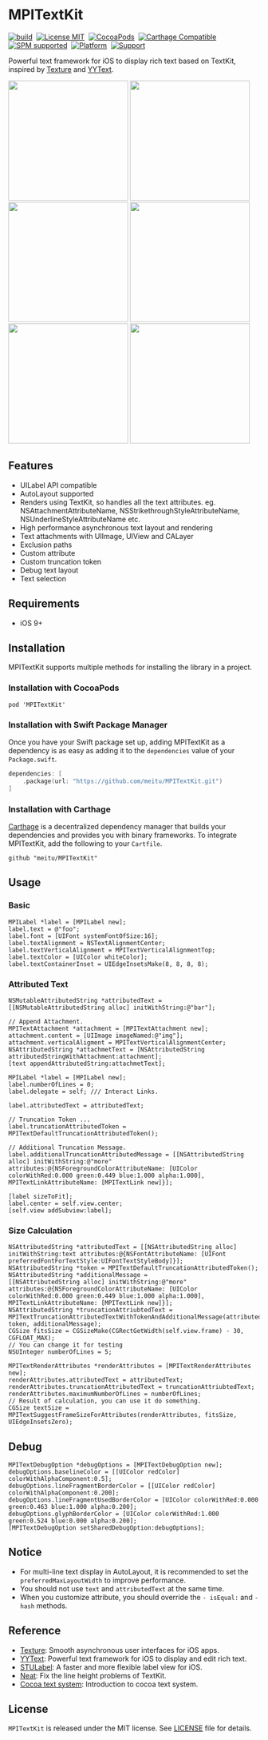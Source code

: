 # MPITextKit

[![build](https://github.com/meitu/MPITextKit/workflows/build/badge.svg)](https://github.com/meitu/MPITextKit/actions?query=workflow%3Abuild)&nbsp;
[![License MIT](https://img.shields.io/badge/license-MIT-green.svg?style=flat)](https://raw.githubusercontent.com/MPITextKit/master/LICENSE)&nbsp;
[![CocoaPods](https://img.shields.io/cocoapods/v/MPITextKit.svg?style=flat)](http://cocoapods.org/pods/MPITextKit)&nbsp;
[![Carthage Compatible](https://img.shields.io/badge/Carthage-compatible-4BC51D.svg?style=flat)](https://github.com/Carthage/Carthage)
[![SPM supported](https://img.shields.io/badge/SPM-supported-DE5C43.svg?style=flat)](https://swift.org/package-manager)&nbsp;
[![Platform](https://img.shields.io/cocoapods/p/MPITextKit.svg?style=flat)](http://cocoadocs.org/docsets/MPITextKit)&nbsp;
[![Support](https://img.shields.io/badge/support-iOS%209%2B%20-blue.svg?style=flat)](https://www.apple.com/nl/ios/)&nbsp;

Powerful text framework for iOS to display rich text based on TextKit, inspired by [Texture](https://github.com/texturegroup/texture) and [YYText](https://github.com/ibireme/YYText).

<p align="left">
    <img src="./Example/Screenshots/screenshot_list.png" width="240">
    <img src="./Example/Screenshots/screenshot_text_attributes.png" width="240">
    <img src="./Example/Screenshots/screenshot_text_attachment.png" width="240">
    <img src="./Example/Screenshots/screenshot_text_truncating.png" width="240">
    <img src="./Example/Screenshots/screenshot_exclusion_paths.png" width="240">
    <img src="./Example/Screenshots/screenshot_text_selection.png" width="240">
</p>

## Features

- UILabel API compatible
- AutoLayout supported
- Renders using TextKit, so handles all the text attributes. eg. NSAttachmentAttributeName, NSStrikethroughStyleAttributeName, NSUnderlineStyleAttributeName etc.
- High performance asynchronous text layout and rendering
- Text attachments with UIImage, UIView and CALayer
- Exclusion paths 
- Custom attribute 
- Custom truncation token 
- Debug text layout 
- Text selection 

## Requirements

- iOS 9+

## Installation

MPITextKit supports multiple methods for installing the library in a project.


### Installation with CocoaPods

```
pod 'MPITextKit'
```

### Installation with Swift Package Manager

Once you have your Swift package set up, adding MPITextKit as a dependency is as easy as adding it to the `dependencies` value of your `Package.swift`.

```swift
dependencies: [
    .package(url: "https://github.com/meitu/MPITextKit.git")
]
```

### Installation with Carthage

[Carthage](https://github.com/Carthage/Carthage) is a decentralized dependency manager that builds your dependencies and provides you with binary frameworks. To integrate MPITextKit, add the following to your `Cartfile`.

```ogdl
github "meitu/MPITextKit"
```

## Usage

### Basic

```objc
MPILabel *label = [MPILabel new];
label.text = @"foo";
label.font = [UIFont systemFontOfSize:16];
label.textAlignment = NSTextAlignmentCenter;
label.textVerticalAlignment = MPITextVerticalAlignmentTop;
label.textColor = [UIColor whiteColor];
label.textContainerInset = UIEdgeInsetsMake(8, 8, 8, 8);
```

### Attributed Text

```objc
NSMutableAttributedString *attributedText = [[NSMutableAttributedString alloc] initWithString:@"bar"];
    
// Append Attachment.
MPITextAttachment *attachment = [MPITextAttachment new];
attachment.content = [UIImage imageNamed:@"img"];
attachment.verticalAligment = MPITextVerticalAlignmentCenter;
NSAttributedString *attachmetText = [NSAttributedString attributedStringWithAttachment:attachment];
[text appendAttributedString:attachmetText];
    
MPILabel *label = [MPILabel new];
label.numberOfLines = 0;
label.delegate = self; /// Interact Links.

label.attributedText = attributedText;

// Truncation Token ...
label.truncationAttributedToken = MPITextDefaultTruncationAttributedToken(); 

// Additional Truncation Message.
label.additionalTruncationAttributedMessage = [[NSAttributedString alloc] initWithString:@"more" attributes:@{NSForegroundColorAttributeName: [UIColor colorWithRed:0.000 green:0.449 blue:1.000 alpha:1.000], MPITextLinkAttributeName: [MPITextLink new]}];

[label sizeToFit];
label.center = self.view.center;
[self.view addSubview:label];
```

### Size Calculation

```objc
NSAttributedString *attributedText = [[NSAttributedString alloc] initWithString:text attributes:@{NSFontAttributeName: [UIFont preferredFontForTextStyle:UIFontTextStyleBody]}];
NSAttributedString *token = MPITextDefaultTruncationAttributedToken();
NSAttributedString *additionalMessage =
[[NSAttributedString alloc] initWithString:@"more" attributes:@{NSForegroundColorAttributeName: [UIColor colorWithRed:0.000 green:0.449 blue:1.000 alpha:1.000], MPITextLinkAttributeName: [MPITextLink new]}];
NSAttributedString *truncationAttriubtedText = MPITextTruncationAttributedTextWithTokenAndAdditionalMessage(attributedText, token, additionalMessage);
CGSize fitsSize = CGSizeMake(CGRectGetWidth(self.view.frame) - 30, CGFLOAT_MAX);
// You can change it for testing
NSUInteger numberOfLines = 5;
    
MPITextRenderAttributes *renderAttributes = [MPITextRenderAttributes new];
renderAttributes.attributedText = attributedText;
renderAttributes.truncationAttributedText = truncationAttriubtedText;
renderAttributes.maximumNumberOfLines = numberOfLines;
// Result of calculation, you can use it do something.
CGSize textSize = MPITextSuggestFrameSizeForAttributes(renderAttributes, fitsSize, UIEdgeInsetsZero);
```

## Debug

```objc
MPITextDebugOption *debugOptions = [MPITextDebugOption new];
debugOptions.baselineColor = [[UIColor redColor] colorWithAlphaComponent:0.5];
debugOptions.lineFragmentBorderColor = [[UIColor redColor] colorWithAlphaComponent:0.200];
debugOptions.lineFragmentUsedBorderColor = [UIColor colorWithRed:0.000 green:0.463 blue:1.000 alpha:0.200];
debugOptions.glyphBorderColor = [UIColor colorWithRed:1.000 green:0.524 blue:0.000 alpha:0.200];
[MPITextDebugOption setSharedDebugOption:debugOptions];
```

## Notice

- For multi-line text display in AutoLayout, it is recommended to set the `preferredMaxLayoutWidth` to improve performance.
- You should not use `text` and `attributedText` at the same time.
- When you customize attribute, you should override the  `- isEqual:` and  `- hash` methods.

## Reference

- [Texture](https://github.com/texturegroup/texture): Smooth asynchronous user interfaces for iOS apps.
- [YYText](https://github.com/ibireme/YYText): Powerful text framework for iOS to display and edit rich text.
- [STULabel](https://github.com/stephan-tolksdorf/STULabel): A faster and more flexible label view for iOS.
- [Neat](https://github.com/leavez/Neat): Fix the line height problems of TextKit.
- [Cocoa text system](https://juejin.im/post/5cceef41e51d4514df42072b): Introduction to cocoa text system.

## License

`MPITextKit` is released under the MIT license. See [LICENSE](./LICENSE) file for details.









